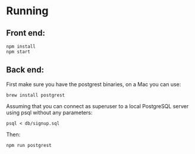 # Running

## Front end:

```
npm install
npm start
```

## Back end:

First make sure you have the postgrest binaries, on a Mac you can use:
```
brew install postgrest
```

Assuming that you can connect as superuser to a local PostgreSQL server using psql 
without any parameters:
```
psql < db/signup.sql
```

Then:

```
npm run postgrest
```

